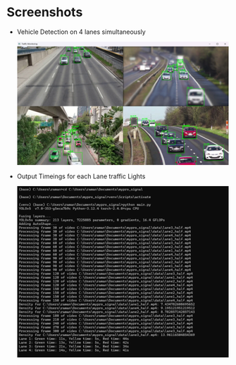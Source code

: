<h1>Screenshots</h1>
<ul>
  <li>
    <p>Vehicle Detection on 4 lanes simultaneously</p>
    <img src="output/out1.png">
  </li>
  <li>
    <p>Output Timeings for each Lane traffic Lights</p>
    <img src="output/out2.png">
  </li>
</ul>
